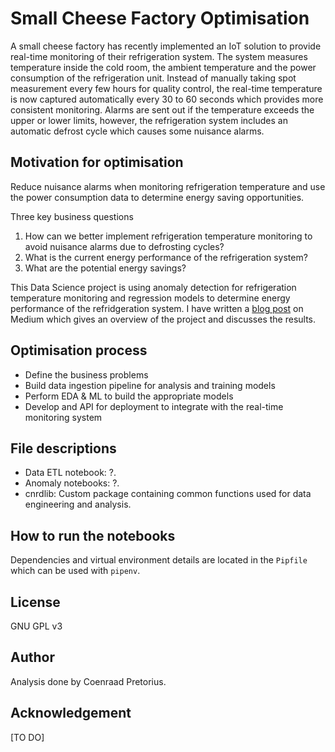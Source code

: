 # Small Cheese Factory Optimisation

A small cheese factory has recently implemented an IoT solution to provide real-time monitoring of their refrigeration system. The system measures temperature inside the cold room, the ambient temperature and the power consumption of the refrigeration unit. Instead of manually taking spot measurement every few hours for quality control, the real-time temperature is now captured automatically every 30 to 60 seconds which provides more consistent monitoring. Alarms are sent out if the temperature exceeds the upper or lower limits, however, the refrigeration system includes an automatic defrost cycle which causes some nuisance alarms.

## Motivation for optimisation

Reduce nuisance alarms when monitoring refrigeration temperature and use the power consumption data to determine energy saving opportunities.

Three key business questions
1. How can we better implement refrigeration temperature monitoring to avoid nuisance alarms due to defrosting cycles?
1. What is the current energy performance of the refrigeration system?
1. What are the potential energy savings?

This Data Science project is using anomaly detection for refrigeration temperature monitoring and regression models to determine energy performance of the refridgeration system. I have  written a [blog post]() on Medium which gives an overview of the project and discusses the results.

## Optimisation process

- Define the business problems 
- Build data ingestion pipeline for analysis and training models
- Perform EDA & ML to build the appropriate models
- Develop and API for deployment to integrate with the real-time monitoring system

## File descriptions

- Data ETL notebook: ?.
- Anomaly notebooks: ?.
- cnrdlib: Custom package containing common functions used for data engineering and analysis.

## How to run the notebooks

Dependencies and virtual environment details are located in the `Pipfile` which can be used with `pipenv`.

## License

GNU GPL v3

## Author

Analysis done by Coenraad Pretorius.

## Acknowledgement

[TO DO]
